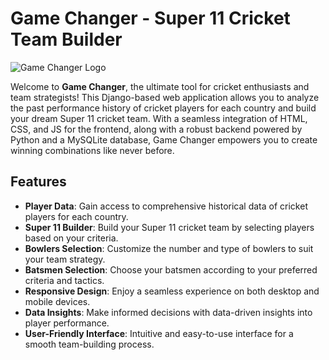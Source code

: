 # Game Changer - Super 11 Cricket Team Builder

![Game Changer Logo]([project_logo.png](https://i.pinimg.com/564x/1a/e2/ea/1ae2ea6c0a447d05adea799b4264a774.jpg))

Welcome to **Game Changer**, the ultimate tool for cricket enthusiasts and team strategists! This Django-based web application allows you to analyze the past performance history of cricket players for each country and build your dream Super 11 cricket team. With a seamless integration of HTML, CSS, and JS for the frontend, along with a robust backend powered by Python and a MySQLite database, Game Changer empowers you to create winning combinations like never before.

## Features

- **Player Data**: Gain access to comprehensive historical data of cricket players for each country.
- **Super 11 Builder**: Build your Super 11 cricket team by selecting players based on your criteria.
- **Bowlers Selection**: Customize the number and type of bowlers to suit your team strategy.
- **Batsmen Selection**: Choose your batsmen according to your preferred criteria and tactics.
- **Responsive Design**: Enjoy a seamless experience on both desktop and mobile devices.
- **Data Insights**: Make informed decisions with data-driven insights into player performance.
- **User-Friendly Interface**: Intuitive and easy-to-use interface for a smooth team-building process.

